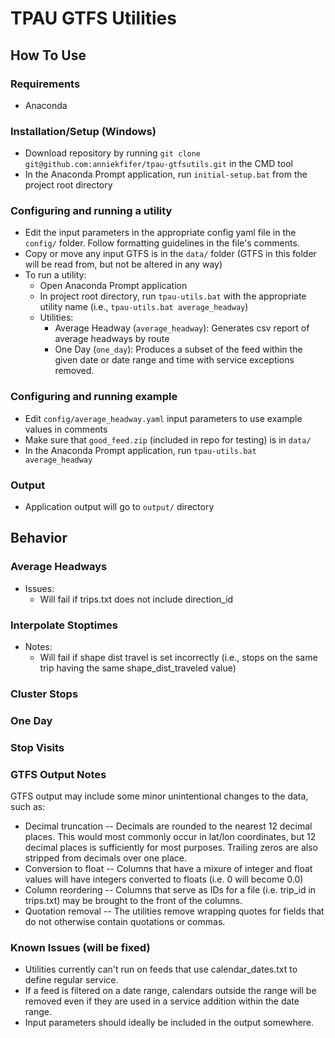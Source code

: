 # TPAU GTFS Utilities

## How To Use

### Requirements

- Anaconda

### Installation/Setup (Windows)

- Download repository by running `git clone git@github.com:anniekfifer/tpau-gtfsutils.git` in the CMD tool
- In the Anaconda Prompt application, run `initial-setup.bat` from the project root directory 

### Configuring and running a utility

- Edit the input parameters in the appropriate config yaml file in the `config/` folder. Follow formatting guidelines in the file's comments. 
- Copy or move any input GTFS is in the `data/` folder (GTFS in this folder will be read from, but not be altered in any way)
- To run a utility:
  - Open Anaconda Prompt application
  -  In project root directory, run `tpau-utils.bat` with the appropriate utility name (i.e., `tpau-utils.bat average_headway`)
    - Utilities:
      - Average Headway (`average_headway`): Generates csv report of average headways by route
      - One Day (`one_day`): Produces a subset of the feed within the given date or date range and time with service exceptions removed.

### Configuring and running example

- Edit `config/average_headway.yaml` input parameters to use example values in comments
- Make sure that `good_feed.zip` (included in repo for testing) is in `data/`
- In the Anaconda Prompt application, run `tpau-utils.bat average_headway`
  
### Output

- Application output will go to `output/` directory

## Behavior

### Average Headways

- Issues:
  - Will fail if trips.txt does not include direction_id
  
### Interpolate Stoptimes

- Notes:
  - Will fail if shape dist travel is set incorrectly (i.e., stops on the same trip having the same shape_dist_traveled value)
  
### Cluster Stops

### One Day

### Stop Visits

### GTFS Output Notes

GTFS output may include some minor unintentional changes to the data, such as:

- Decimal truncation -- Decimals are rounded to the nearest 12 decimal places. This would most commonly occur in lat/lon coordinates, but 12 decimal places is sufficiently for most purposes. Trailing zeros are also stripped from decimals over one place.
- Conversion to float -- Columns that have a mixure of integer and float values will have integers converted to floats (i.e. 0 will become 0.0)
- Column reordering -- Columns that serve as IDs for a file (i.e. trip_id in trips.txt) may be brought to the front of the columns.
- Quotation removal -- The utilities remove wrapping quotes for fields that do not otherwise contain quotations or commas. 

### Known Issues (will be fixed)

- Utilities currently can't run on feeds that use calendar_dates.txt to define regular service.
- If a feed is filtered on a date range, calendars outside the range will be removed even if they are used in a service addition within the date range.
- Input parameters should ideally be included in the output somewhere.

